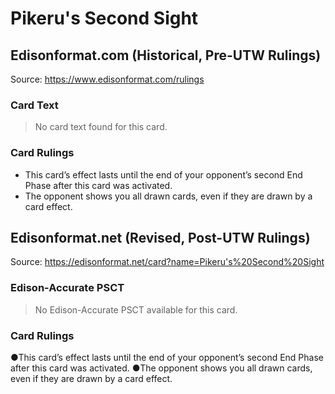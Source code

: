 # Pikeru's Second Sight

## Edisonformat.com (Historical, Pre-UTW Rulings)

Source: https://www.edisonformat.com/rulings

### Card Text

> No card text found for this card.

### Card Rulings

*   This card’s effect lasts until the end of your opponent’s second End Phase after this card was activated.
*   The opponent shows you all drawn cards, even if they are drawn by a card effect.

## Edisonformat.net (Revised, Post-UTW Rulings)

Source: https://edisonformat.net/card?name=Pikeru's%20Second%20Sight

### Edison-Accurate PSCT

> No Edison-Accurate PSCT available for this card.

### Card Rulings

●This card’s effect lasts until the end of your opponent’s second End Phase after this card was activated.
●The opponent shows you all drawn cards, even if they are drawn by a card effect.
            